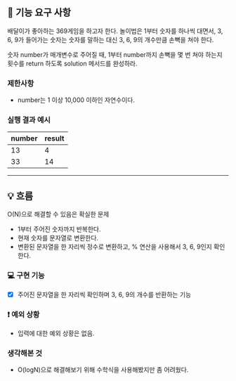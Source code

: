## 🚀 기능 요구 사항

배달이가 좋아하는 369게임을 하고자 한다. 놀이법은 1부터 숫자를 하나씩 대면서, 3, 6, 9가 들어가는 숫자는 숫자를 말하는 대신 3, 6, 9의 개수만큼 손뼉을 쳐야 한다.

숫자 number가 매개변수로 주어질 때, 1부터 number까지 손뼉을 몇 번 쳐야 하는지 횟수를 return 하도록 solution 메서드를 완성하라.

### 제한사항

- number는 1 이상 10,000 이하인 자연수이다.

### 실행 결과 예시

| number | result |
| --- | --- |
| 13 | 4 |
| 33 | 14 |

---

## 💡 흐름
O(N)으로 해결할 수 있음은 확실한 문제

- 1부터 주어진 숫자까지 반복한다.
- 현재 숫자를 문자열로 변환한다.
- 변환된 문자열을 한 자리씩 정수로 변환하고, % 연산을 사용해서 3, 6, 9인지 확인한다.

### 💻 구현 기능

- [x] 주어진 문자열을 한 자리씩 확인하며 3, 6, 9의 개수를 반환하는 기능

### ❗️ 예외 상황
- 입력에 대한 예외 상황은 없음.

### 생각해본 것
- O(logN)으로 해결해보기 위해 수학식을 사용해봤지만 좀 어려웠다.
